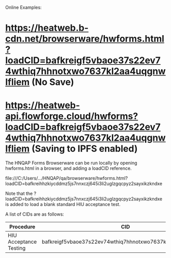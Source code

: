 Online Examples:

# https://heatweb.b-cdn.net/browserware/hwforms.html?loadCID=bafkreigf5vbaoe37s22ev74wthiq7hhnotxwo7637kl2aa4uqgnwlfliem  (No Save)
# https://heatweb-api.flowforge.cloud/hwforms?loadCID=bafkreigf5vbaoe37s22ev74wthiq7hhnotxwo7637kl2aa4uqgnwlfliem  (Saving to IPFS enabled)

The HNQAP Forms Browserware can be run locally by opening hwforms.html in a browser, and adding a loadCID reference.

file:///C:/Users/.../HNQAP/qa/browserware/hwforms.html?loadCID=bafkreihhzkiycddmz5js7nnxczj645i3li2uglzgqcpyz2sayxikzkndxe

Note that the ?loadCID=bafkreihhzkiycddmz5js7nnxczj645i3li2uglzgqcpyz2sayxikzkndxe is added to load a blank standard HIU acceptance test.

A list of CIDs are as follows:

| Procedure | CID |
| ------ | ------ |
| HIU Acceptance Testing | bafkreigf5vbaoe37s22ev74wthiq7hhnotxwo7637kl2aa4uqgnwlfliem |
